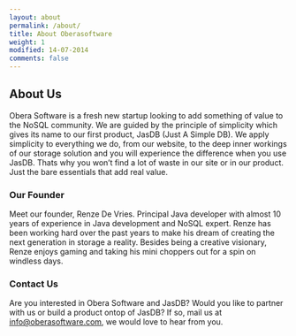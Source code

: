```yaml
---
layout: about
permalink: /about/
title: About Oberasoftware
weight: 1
modified: 14-07-2014
comments: false
---
```


## About Us
Obera Software is a fresh new startup looking to add something of value to the NoSQL community. We are guided by the principle of simplicity which gives its name to our first product, JasDB (Just A Simple DB). We apply simplicity to everything we do, from our website, to the deep inner workings of our storage solution and you will experience the difference when you use JasDB. Thats why you won’t find a lot of waste in our site or in our product. Just the bare essentials that add real value.

### Our Founder
Meet our founder, Renze De Vries. Principal Java developer with almost 10 years of experience in Java development and NoSQL expert. Renze has been working hard over the past years to make his dream of creating the next generation in storage a reality. Besides being a creative visionary, Renze enjoys gaming and taking his mini choppers out for a spin on windless days.

### Contact Us
Are you interested in Obera Software and JasDB? Would you like to partner with us or build a product ontop of JasDB? If so, mail us at info@oberasoftware.com, we would love to hear from you.
